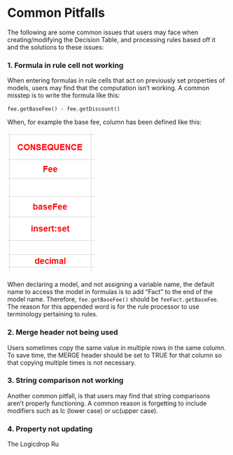 # Common Pitfalls



The following are some common issues that users may face when creating/modifying the Decision Table, and processing rules based off it and the solutions to these issues:

### 1. Formula in rule cell not working

When entering formulas in rule cells that act on previously set properties of models, users may find that the computation isn’t working. A common misstep is to write the formula like this:

```text
fee.getBaseFee() - fee.getDiscount()
```

When, for example the base fee, column has been defined like this:

![](../../.gitbook/assets/5.png)

When declaring a model, and not assigning a variable name, the default name to access the model in formulas is to add “Fact” to the end of the model name. Therefore, `fee.getBaseFee()` should be `feeFact.getBaseFee`. The reason for this appended word is for the rule processor to use terminology pertaining to rules.

### **2. Merge header not being used**

Users sometimes copy the same value in multiple rows in the same column. To save time, the MERGE header should be set to TRUE for that column so that copying multiple times is not necessary.

### **3. String comparison not working**

Another common pitfall, is that users may find that string comparisons aren’t properly functioning. A common reason is forgetting to include modifiers such as lc \(lower case\) or uc\(upper case\).

### **4. Property not updating**

The Logicdrop Ru

